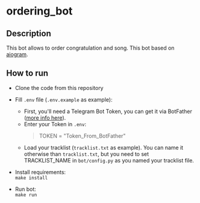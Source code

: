 # ordering_bot

## Description
This bot allows to order congratulation and song.
This bot based on [aiogram](https://github.com/aiogram/aiogram).


## How to run

* Clone the code from this repository
* Fill `.env` file (`.env.example` as example):
  * First, you'll need a Telegram Bot Token, you can get it via BotFather
([more info here](https://core.telegram.org/bots)).
  * Enter your Token in `.env`:
    > TOKEN = "Token_From_BotFather"
  * Load your tracklist (`tracklist.txt` as example). 
  You can name it otherwise than `tracklist.txt`, but you need to set TRACKLIST_NAME in `bot/config.py` as you named your tracklist file.

* Install requirements:  
  ``` make install ```
* Run bot:  
  ``` make run ```
